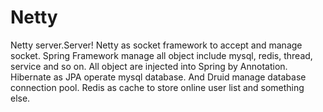 # Netty
Netty server.Server!
Netty as socket framework to accept and manage socket. 
Spring Framework manage all object include mysql, redis, thread, service and so on. All object are injected into Spring by Annotation.
Hibernate as JPA operate mysql database. And Druid manage database connection pool.
Redis as cache to store online user list and something else.

